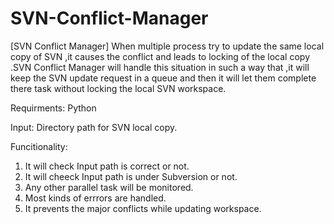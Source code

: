 # SVN-Conflict-Manager
[SVN Conflict Manager] When multiple process try to update the same local copy of SVN ,it causes the conflict and leads to locking of the local copy .SVN Conflict Manager will handle this situation in such a way that ,it will keep the SVN update request in a queue and then it will let them complete there task without locking the local SVN workspace.

Requirments: 
  Python
  
Input:
  Directory path for SVN local copy.
  
Funcitionality:
  1. It will check Input path is correct or not.
  2. It will cheeck Input path is under Subversion or not.
  3. Any other parallel task will be monitored.
  4. Most kinds of errrors are handled.
  5. It prevents the major conflicts while updating workspace.
  
 
